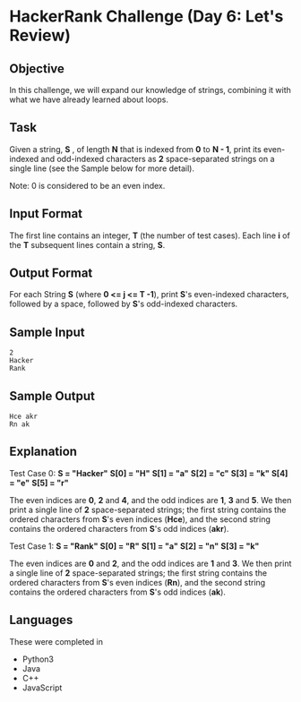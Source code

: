 # HackerRank Challenge (Day 6: Let's Review)

## Objective
In this challenge, we will expand our knowledge of strings, combining it with what we have already learned about loops.

## Task
Given a string, **S** , of length **N** that is indexed from **0** to **N - 1**, print its even-indexed and odd-indexed characters as **2** space-separated strings on a single line (see the Sample below for more detail).

Note: 0 is considered to be an even index.

## Input Format
The first line contains an integer, **T** (the number of test cases).
Each line **i** of the **T** subsequent lines contain a string, **S**.

## Output Format
For each String **S** (where **0 <= j <= T -1**), print **S**'s even-indexed characters, followed by a space, followed by **S**'s odd-indexed characters.

## Sample Input
```
2
Hacker
Rank
```

## Sample Output
```
Hce akr
Rn ak
```

## Explanation
Test Case 0: **S = "Hacker"**
**S[0] = "H"**
**S[1] = "a"**
**S[2] = "c"**
**S[3] = "k"**
**S[4] = "e"**
**S[5] = "r"**

The even indices are **0**, **2** and **4**, and the odd indices are **1**, **3** and **5**. We then print a single line of **2** space-separated strings; the first string contains the ordered characters from **S**'s even indices (**Hce**), and the second string contains the ordered characters from **S**'s odd indices (**akr**).

Test Case 1: **S = "Rank"**
**S[0] = "R"**
**S[1] = "a"**
**S[2] = "n"**
**S[3] = "k"**

The even indices are **0** and **2**, and the odd indices are **1** and **3**. We then print a single line of **2** space-separated strings; the first string contains the ordered characters from **S**'s even indices (**Rn**), and the second string contains the ordered characters from **S**'s odd indices (**ak**).

## Languages
These were completed in
- Python3
- Java
- C++
- JavaScript
